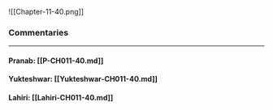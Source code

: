 ![[Chapter-11-40.png]]

### Commentaries

---

#### Pranab: [[P-CH011-40.md]]

#### Yukteshwar: [[Yukteshwar-CH011-40.md]]

#### Lahiri: [[Lahiri-CH011-40.md]]
